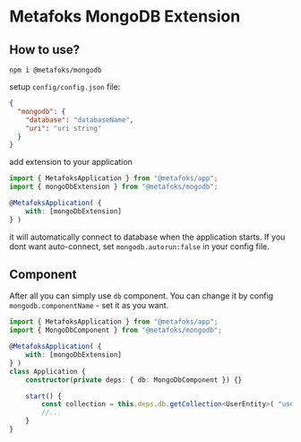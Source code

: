 # Metafoks MongoDB Extension

## How to use?

```shell
npm i @metafoks/mongodb
```

setup `config/config.json` file:

```json
{
  "mongodb": {
    "database": "databaseName",
    "uri": "uri string"
  }
}
```

add extension to your application

```typescript
import { MetafoksApplication } from "@metafoks/app";
import { mongoDbExtension } from "@metafoks/mogodb";

@MetafoksApplication( {
    with: [mongoDbExtension]
} )
```

it will automatically connect to database when the application starts. If you dont want auto-connect,
set `mongodb.autorun:false` in your config file.

## Component

After all you can simply use `db` component. You can change it by config `mongodb.componentName` - set it as you want.

```typescript
import { MetafoksApplication } from "@metafoks/app";
import { MongoDbComponent } from "@metafoks/mongodb";

@MetafoksApplication( {
    with: [mongoDbExtension]
} )
class Application {
    constructor(private deps: { db: MongoDbComponent }) {}

    start() {
        const collection = this.deps.db.getCollection<UserEntity>( "users" );
        //...
    }
}
```